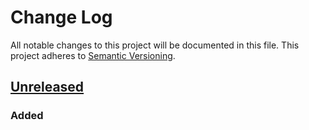 # Change Log
All notable changes to this project will be documented in this file.
This project adheres to [Semantic Versioning](http://semver.org/).



## [Unreleased]

### Added



[Latest]: https://github.com/MrSlide/ExtDate/tree/master
[Unreleased]: https://github.com/MrSlide/ExtDate/tree/develop

